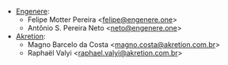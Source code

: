 - [Engenere](https://engenere.one):
  - Felipe Motter Pereira \<<felipe@engenere.one>\>
  - Antônio S. Pereira Neto \<<neto@engenere.one>\>
- [Akretion](https://akretion.com/pt-BR):
  - Magno Barcelo da Costa \<<magno.costa@akretion.com.br>\>
  - Raphaël Valyi \<<raphael.valyi@akretion.com.br>\>
